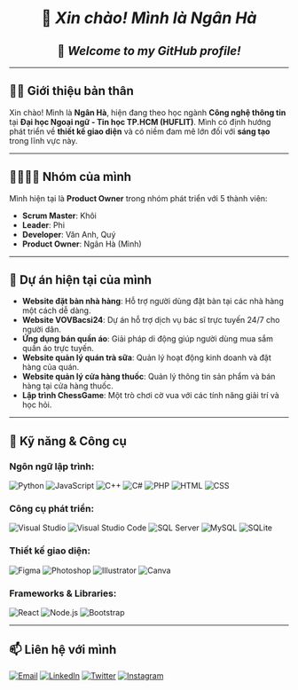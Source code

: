 <h1 align="center"> 👋 <em>Xin chào! Mình là Ngân Hà</em> </h1>
<h2 align="center"> 🌟 <em>Welcome to my GitHub profile!</em> </h2>

---

## 🧑‍💻 **Giới thiệu bản thân**
Xin chào! Mình là **Ngân Hà**, hiện đang theo học ngành **Công nghệ thông tin** tại **Đại học Ngoại ngữ - Tin học TP.HCM (HUFLIT)**. Mình có định hướng phát triển về **thiết kế giao diện** và có niềm đam mê lớn đối với **sáng tạo** trong lĩnh vực này.

---

## 👨‍👩‍👧‍👦 **Nhóm của mình**
Mình hiện tại là **Product Owner** trong nhóm phát triển với 5 thành viên:
- **Scrum Master**: Khôi
- **Leader**: Phi
- **Developer**: Văn Anh, Quý
- **Product Owner**: Ngân Hà (Mình)

---

## 🚀 **Dự án hiện tại của mình**
- **Website đặt bàn nhà hàng**: Hỗ trợ người dùng đặt bàn tại các nhà hàng một cách dễ dàng.
- **Website VOVBacsi24**: Dự án hỗ trợ dịch vụ bác sĩ trực tuyến 24/7 cho người dân.
- **Ứng dụng bán quần áo**: Giải pháp di động giúp người dùng mua sắm quần áo trực tuyến.
- **Website quản lý quán trà sữa**: Quản lý hoạt động kinh doanh và đặt hàng của quán.
- **Website quản lý cửa hàng thuốc**: Quản lý thông tin sản phẩm và bán hàng tại cửa hàng thuốc.
- **Lập trình ChessGame**: Một trò chơi cờ vua với các tính năng giải trí và học hỏi.

---

## 🔧 **Kỹ năng & Công cụ**
### **Ngôn ngữ lập trình:**
![Python](https://img.shields.io/badge/-Python-333333?style=flat&logo=python) 
![JavaScript](https://img.shields.io/badge/-JavaScript-333333?style=flat&logo=javascript)
![C++](https://img.shields.io/badge/-C++-333333?style=flat&logo=cplusplus)
![C#](https://img.shields.io/badge/-C%23-333333?style=flat&logo=csharp)
![PHP](https://img.shields.io/badge/-PHP-333333?style=flat&logo=php)
![HTML](https://img.shields.io/badge/-HTML-333333?style=flat&logo=html5)
![CSS](https://img.shields.io/badge/-CSS-333333?style=flat&logo=css3)

### **Công cụ phát triển:**
![Visual Studio](https://img.shields.io/badge/-Visual%20Studio-5C2D91?style=flat&logo=visual-studio)
![Visual Studio Code](https://img.shields.io/badge/-VSCode-333333?style=flat&logo=visual-studio-code)
![SQL Server](https://img.shields.io/badge/-SQL%20Server-333333?style=flat&logo=microsoft-sql-server)
![MySQL](https://img.shields.io/badge/-MySQL-333333?style=flat&logo=mysql)
![SQLite](https://img.shields.io/badge/-SQLite-333333?style=flat&logo=sqlite)

### **Thiết kế giao diện:**
![Figma](https://img.shields.io/badge/-Figma-333333?style=flat&logo=figma)
![Photoshop](https://img.shields.io/badge/-Photoshop-333333?style=flat&logo=adobe-photoshop)
![Illustrator](https://img.shields.io/badge/-Illustrator-333333?style=flat&logo=adobe-illustrator)
![Canva](https://img.shields.io/badge/-Canva-333333?style=flat&logo=canva)

### **Frameworks & Libraries:**
![React](https://img.shields.io/badge/-React-333333?style=flat&logo=react) 
![Node.js](https://img.shields.io/badge/-Node.js-333333?style=flat&logo=node.js)
![Bootstrap](https://img.shields.io/badge/-Bootstrap-333333?style=flat&logo=bootstrap)

---

## 📫 **Liên hệ với mình**
<a href="#"><img src="https://img.shields.io/badge/-Email-333333?style=flat&logo=gmail" alt="Email"></a>
<a href="#"><img src="https://img.shields.io/badge/-LinkedIn-333333?style=flat&logo=linkedin" alt="LinkedIn"></a>
<a href="#"><img src="https://img.shields.io/badge/-Twitter-333333?style=flat&logo=twitter" alt="Twitter"></a>
<a href="#"><img src="https://img.shields.io/badge/-Instagram-333333?style=flat&logo=instagram" alt="Instagram"></a>
